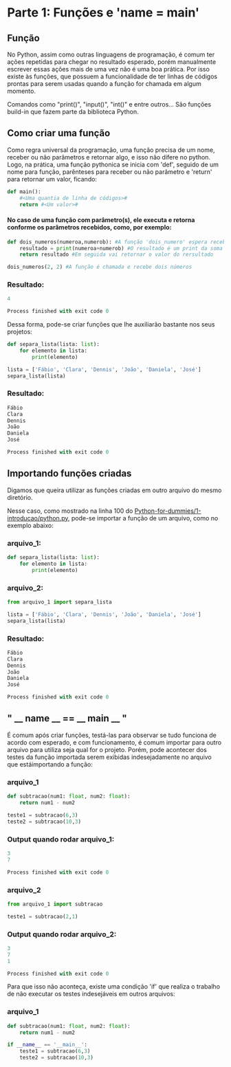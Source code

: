 # Parte 1: Funções e 'name = main'

## Função

No Python, assim como outras linguagens de programação, é comum ter ações repetidas para chegar no resultado esperado, porém manualmente escrever essas ações mais de uma vez não é uma boa prática. Por isso existe às funções, que possuem a funcionalidade de ter linhas de códigos prontas para serem usadas quando a função for chamada em algum momento.

Comandos como "print()", "input()", "int()" e entre outros... São funções build-in que fazem parte da biblioteca Python.

## Como criar uma função

Como regra universal da programação, uma função precisa de um nome, receber ou não parâmetros e retornar algo, e isso não difere no python. Logo, na prática, uma função pythonica se inicia com 'def', seguido de um nome para função, parênteses para receber ou não parâmetro e 'return' para retornar um valor, ficando:

~~~python
def main():
    #<Uma quantia de linha de códigos>#
    return #<Um valor>#
~~~

#### No caso de uma função com parâmetro(s), ele executa e retorna conforme os parâmetros recebidos, como, por exemplo:

~~~python
def dois_numeros(numeroa,numerob): #A função 'dois_numero' espera receber dois parâmetros (numeroa e numeroa)
    resultado = print(numeroa+numerob) #O resultado é um print da soma dos parâmetros
    return resultado #Em seguida vai retornar o valor do rersultado

dois_numeros(2, 2) #A função é chamada e recebe dois números
~~~
### Resultado:
```Python console session
4

Process finished with exit code 0
```


Dessa forma, pode-se criar funções que lhe auxiliarão bastante nos seus projetos:
```python
def separa_lista(lista: list):
    for elemento in lista:
        print(elemento)

lista = ['Fábio', 'Clara', 'Dennis', 'João', 'Daniela', 'José']
separa_lista(lista)
```
### Resultado:
```Python console session
Fábio
Clara
Dennis
João
Daniela
José

Process finished with exit code 0
```

## Importando funções criadas

Digamos que queira utilizar as funções criadas em outro arquivo do mesmo diretório.

Nesse caso, como mostrado na linha 100 do [Python-for-dummies/1-introducao/python.py](https://github.com/ArthurOReis/Python-for-dummies/blob/main/1-%20introducao/python.py), pode-se importar a função de um arquivo, como no exemplo abaixo:

### arquivo_1:
~~~python
def separa_lista(lista: list):
    for elemento in lista:
        print(elemento)
~~~

### arquivo_2:
~~~python
from arquivo_1 import separa_lista

lista = ['Fábio', 'Clara', 'Dennis', 'João', 'Daniela', 'José']
separa_lista(lista)
~~~

### Resultado:
```Python console session
Fábio
Clara
Dennis
João
Daniela
José

Process finished with exit code 0
```

## " __ name __ == __ main __ "

É comum após criar funções, testá-las para observar se tudo funciona de acordo com esperado, e com funcionamento, é comum importar para outro arquivo para utiliza seja qual for o projeto. Porém, pode acontecer dos testes da função importada serem exibidas indesejadamente no arquivo que estáimportando a função:

### arquivo_1
~~~python
def subtracao(num1: float, num2: float):
    return num1 - num2

teste1 = subtracao(6,3)
teste2 = subtracao(10,3)

~~~

### Output quando rodar arquivo_1:
```Python console session
3
7

Process finished with exit code 0
```

### arquivo_2
~~~python
from arquivo_1 import subtracao

teste1 = subtracao(2,1)
~~~

### Output quando rodar arquivo_2:
```Python console session
3
7
1

Process finished with exit code 0
```

Para que isso não aconteça, existe uma condição 'if' que realiza o trabalho de não executar os testes indesejáveis em outros arquivos:

### arquivo_1
~~~python
def subtracao(num1: float, num2: float):
    return num1 - num2

if __name__ == '__main__':
    teste1 = subtracao(6,3)
    teste2 = subtracao(10,3)
~~~